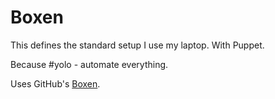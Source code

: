 # Boxen

This defines the standard setup I use my laptop. With Puppet.

Because #yolo - automate everything.

Uses GitHub's [Boxen](http://boxen.github.com/).
